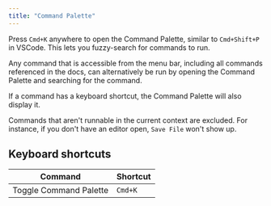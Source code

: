 ```yaml
---
title: "Command Palette"
---
```


Press `Cmd+K` anywhere to open the Command Palette, similar to
`Cmd+Shift+P` in VSCode. This lets you fuzzy-search for commands to run.

Any command that is accessible from the menu bar, including all commands
referenced in the docs, can alternatively be run by opening the Command Palette
and searching for the command.

If a command has a keyboard shortcut, the Command Palette will also display it.

Commands that aren't runnable in the current context are excluded. For instance,
if you don't have an editor open, `Save File` won't show up.

## Keyboard shortcuts

| Command                | Shortcut    |
| ---------------------- | ----------- |
| Toggle Command Palette | `Cmd+K` |
